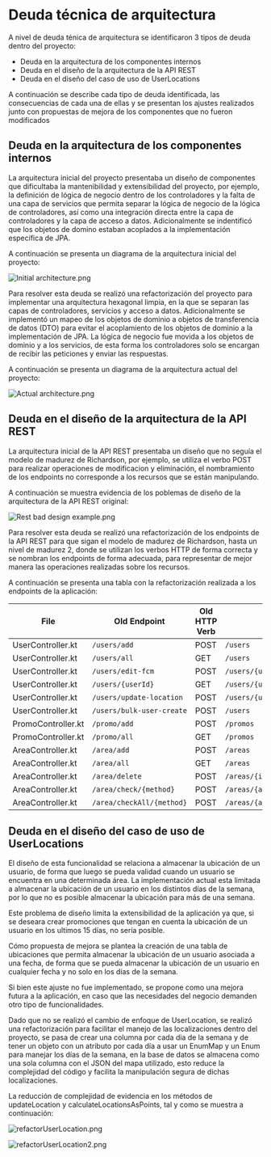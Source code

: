 # Deuda técnica de arquitectura
A nivel de deuda ténica de arquitectura se identificaron 3 tipos de deuda dentro del proyecto: 

* Deuda en la arquitectura de los componentes internos
* Deuda en el diseño de la arquitectura de la API REST
* Deuda en el diseño del caso de uso de UserLocations

A continuación se describe cada tipo de deuda identificada, las consecuencias de cada una de ellas y se presentan los ajustes realizados
junto con propuestas de mejora de los componentes que no fueron modificados

## Deuda en la arquitectura de los componentes internos
La arquitectura inicial del proyecto presentaba un diseño de componentes que dificultaba la mantenibilidad y extensibilidad del proyecto,
por ejemplo, la definición de lógica de negocio dentro de los controladores y la falta de una capa de servicios que permita separar
la lógica de negocio de la lógica de controladores, así como una integración directa entre la capa de controladores y la capa de acceso 
a datos.
Adicionalmente se indentificó que los objetos de domino estaban acoplados a la implementación específica de JPA.

A continuación se presenta un diagrama de la arquitectura inicial del proyecto:

![Initial architecture.png](img/architecture-debt/InitialArchitecture.png)

Para resolver esta deuda se realizó una refactorización del proyecto para implementar una arquitectura hexagonal limpia, en la que se
separan las capas de controladores, servicios y acceso a datos. Adicionalmente se implementó un mapeo de los objetos de dominio a objetos
de transferencia de datos (DTO) para evitar el acoplamiento de los objetos de dominio a la implementación de JPA. La lógica de negocio 
fue movida a los objetos de dominio y a los servicios, de esta forma los controladores solo se encargan de recibir las peticiones y
enviar las respuestas.

A continuación se presenta un diagrama de la arquitectura actual del proyecto:

![Actual architecture.png](img/architecture-debt/ActualArchitecture.png)

## Deuda en el diseño de la arquitectura de la API REST
La arquitectura inicial de la API REST presentaba un diseño que no seguía el modelo de madurez de Richardson, por ejemplo, 
se utiliza el verbo POST para realizar operaciones de modificacion y eliminación, el nombramiento de los endpoints no corresponde
a los recursos que se están manipulando.

A continuación se muestra evidencia de los poblemas de diseño de la arquitectura de la API REST original:

![Rest bad design example.png](img/architecture-debt/restBadEndpoints.png)

Para resolver esta deuda se realizó una refactorización de los endpoints de la API REST para que sigan el modelo de madurez de Richardson, 
hasta un nivel de madurez 2, donde se utilizan los verbos HTTP de forma correcta y se nombran los endpoints de forma adecuada, para 
representar de mejor manera las operaciones realizadas sobre los recursos.

A continuación se presenta una tabla con la refactorización realizada a los endpoints de la aplicación:

| File               | Old Endpoint              | Old HTTP Verb | New Endpoint                        | New HTTP Verb | OperationName              |
|--------------------|---------------------------|---------------|-------------------------------------|---------------|----------------------------|
| UserController.kt  | `/users/add`              | POST          | `/users`                            | POST          | createUser                 |
| UserController.kt  | `/users/all`              | GET           | `/users`                            | GET           | getAllUsers                |
| UserController.kt  | `/users/edit-fcm`         | POST          | `/users/{userId}`                   | PATCH         | patchUser                  |
| UserController.kt  | `/users/{userId}`         | GET           | `/users/{userId}`                   | GET           | getUserById                |
| UserController.kt  | `/users/update-location`  | POST          | `/users/{userId}/locations/{day}`   | PUT           | editLocationByDayAndUserId |
| UserController.kt  | `/users/bulk-user-create` | POST          | `/users`                            | DELETE        | deleteAllUsers             |
| PromoController.kt | `/promo/add`              | POST          | `/promos`                           | POST          | createPromo                |
| PromoController.kt | `/promo/all`              | GET           | `/promos`                           | GET           | getAllPromos               |
| AreaController.kt  | `/area/add`               | POST          | `/areas`                            | POST          | createArea                 |
| AreaController.kt  | `/area/all`               | GET           | `/areas`                            | GET           | getAllAreas                |
| AreaController.kt  | `/area/delete`            | POST          | `/areas/{id}`                       | DELETE        | deleteAreaById             |
| AreaController.kt  | `/area/check/{method}`    | POST          | `/areas/{areaId}/check/{method}`    | POST          | checkPointInArea           |
| AreaController.kt  | `/area/checkAll/{method}` | POST          | `/areas/{areaId}/checkall/{method}` | POST          | checkAllPointsInArea       |

## Deuda en el diseño del caso de uso de UserLocations
El diseño de esta funcionalidad se relaciona a almacenar la ubicación de un usuario, de forma que luego se pueda validad cuando
un usuario se encuentra en una determinada área. La implementación actual esta limitada a almacenar la ubicación de un usuario
en los distintos días de la semana, por lo que no es posible almacenar la ubicación para más de una semana. 

Este problema de diseño limita la extensibilidad de la aplicación ya que, si se deseara crear promociones que tengan en
cuenta la ubicación de un usuario en los ultimos 15 días, no sería posible.

Cómo propuesta de mejora se plantea la creación de una tabla de ubicaciones que permita almacenar la ubicación de un usuario
asociada a una fecha, de forma que se pueda almacenar la ubicación de un usuario en cualquier fecha y no solo en los días de la semana.

Si bien este ajuste no fue implementado, se propone como una mejora futura a la aplicación, en caso que 
las necesidades del negocio demanden otro tipo de funcionalidades.

Dado que no se realizó el cambio de enfoque de UserLocation, se realizó una refactorización para facilitar el manejo de
las localizaciones dentro del proyecto, se pasa de crear una columna por cada dia de la semana y de tener un objeto 
con un atributo por cada día a usar un EnumMap y un Enum para manejar los días de la semana, en la base de datos se almacena
como una sola columna con el JSON del mapa utilizado, esto reduce la complejidad del código y facilita la manipulación segura
de dichas localizaciones.

La reducción de complejidad de evidencia en los métodos de updateLocation y calculateLocationsAsPoints, tal y como se muestra
a continuación:

![refactorUserLocation.png](img/architecture-debt/refactorUserLocation.png)

![refactorUserLocation2.png](img/architecture-debt/refactorUserLocation2.png)